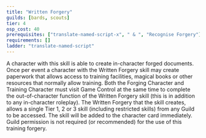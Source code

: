 ```yaml
---
title: "Written Forgery"
guilds: [bards, scouts]
tier: 4
osp_cost: 40
prerequisites: ["translate-named-script-x", " & ", "Recognise Forgery"]
requirements: []
ladder: "translate-named-script"
---
```

A character with this skill is able to create in-character forged documents. Once per event a character with the Written Forgery skill may create paperwork that allows access to training facilities, magical books or other resources that normally allow training. Both the Forging Character and Training Character must visit Game Control at the same time to complete the out-of-character function of the Written Forgery skill (this is in addition to any in-character roleplay). The Written Forgery that the skill creates, allows a single Tier 1, 2 or 3 skill (including restricted skills) from any Guild to be accessed. The skill will be added to the character card immediately. Guild permission is not required (or recommended) for the use of this training forgery.